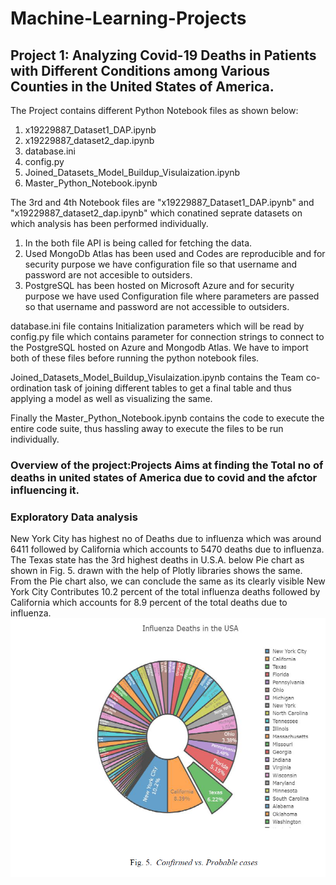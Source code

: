 # Machine-Learning-Projects

## Project 1: Analyzing Covid-19 Deaths in Patients with Different Conditions among Various Counties in the United States of America.

The Project contains different Python Notebook files as shown below:
1. x19229887_Dataset1_DAP.ipynb
2. x19229887_dataset2_dap.ipynb
3. database.ini
4. config.py
5. Joined_Datasets_Model_Buildup_Visulaization.ipynb
6. Master_Python_Notebook.ipynb

The 3rd and 4th Notebook files are "x19229887_Dataset1_DAP.ipynb" and "x19229887_dataset2_dap.ipynb" which conatined seprate datasets on which analysis has been performed individually.
1. In the both file API is being called for fetching the data.
2. Used MongoDb Atlas has been used and Codes are reproducible and for security purpose we have configuration file so that username and password are not accesible to outsiders.
3. PostgreSQL has been hosted on Microsoft Azure and for security purpose we have used Configuration file where parameters are passed so that username and password are not accessible to outsiders.

database.ini file contains Initialization parameters which will be read by config.py file which contains parameter for connection strings to connect to the PostgreSQL hosted on Azure and Mongodb Atlas. We have to import both of these files before running the python notebook files.

Joined_Datasets_Model_Buildup_Visulaization.ipynb contains the Team co-ordination task of joining different tables to get a final table and thus applying a model as well as visualizing the same.

Finally the Master_Python_Notebook.ipynb contains the code to execute the entire code suite, thus hassling away to execute the files to be run individually.

### Overview of the project:Projects Aims at finding the Total no of deaths in  united states of America due to covid and the afctor influencing it.
### Exploratory Data analysis

New York City has highest no of Deaths due to influenza which was around 6411 followed by California which accounts to 5470 deaths due to influenza. The Texas state has the 3rd highest deaths in U.S.A. below Pie chart as shown in Fig. 5. drawn with the help of Plotly libraries shows the same. From the Pie chart also, we can conclude the same as its clearly visible New York City Contributes 10.2 percent of the total influenza
deaths followed by California which accounts for 8.9 percent of the total deaths due to influenza.
![](https://github.com/manish246/Machine-Learning-Projects/blob/main/Images%20for%20Data%20analysis%20Performed%20on%20Covid-19%20Datasets/Influenza%20deaths.PNG)
